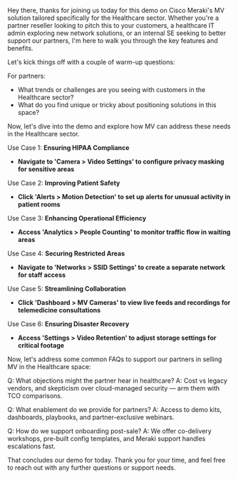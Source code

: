 Hey there, thanks for joining us today for this demo on Cisco Meraki's MV solution tailored specifically for the Healthcare sector. Whether you're a partner reseller looking to pitch this to your customers, a healthcare IT admin exploring new network solutions, or an internal SE seeking to better support our partners, I'm here to walk you through the key features and benefits.

Let's kick things off with a couple of warm-up questions:

For partners:
- What trends or challenges are you seeing with customers in the Healthcare sector?
- What do you find unique or tricky about positioning solutions in this space?

Now, let's dive into the demo and explore how MV can address these needs in the Healthcare sector.

Use Case 1: **Ensuring HIPAA Compliance**
- **Navigate to 'Camera > Video Settings' to configure privacy masking for sensitive areas**

Use Case 2: **Improving Patient Safety**
- **Click 'Alerts > Motion Detection' to set up alerts for unusual activity in patient rooms**

Use Case 3: **Enhancing Operational Efficiency**
- **Access 'Analytics > People Counting' to monitor traffic flow in waiting areas**

Use Case 4: **Securing Restricted Areas**
- **Navigate to 'Networks > SSID Settings' to create a separate network for staff access**

Use Case 5: **Streamlining Collaboration**
- **Click 'Dashboard > MV Cameras' to view live feeds and recordings for telemedicine consultations**

Use Case 6: **Ensuring Disaster Recovery**
- **Access 'Settings > Video Retention' to adjust storage settings for critical footage**

Now, let's address some common FAQs to support our partners in selling MV in the Healthcare space:

Q: What objections might the partner hear in healthcare?
A: Cost vs legacy vendors, and skepticism over cloud-managed security — arm them with TCO comparisons.

Q: What enablement do we provide for partners?
A: Access to demo kits, dashboards, playbooks, and partner-exclusive webinars.

Q: How do we support onboarding post-sale?
A: We offer co-delivery workshops, pre-built config templates, and Meraki support handles escalations fast.

That concludes our demo for today. Thank you for your time, and feel free to reach out with any further questions or support needs.